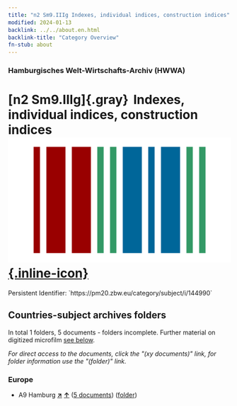 ```yaml
---
title: "n2 Sm9.IIIg Indexes, individual indices, construction indices"
modified: 2024-01-13
backlink: ../../about.en.html
backlink-title: "Category Overview"
fn-stub: about
---
```


### Hamburgisches Welt-Wirtschafts-Archiv (HWWA)

# [n2 Sm9.IIIg]{.gray}&#8201; Indexes, individual indices, construction indices &#160; [![Wikidata](/images/Wikidata-logo.svg "Wikidata"){.inline-icon}](http://www.wikidata.org/entity/Q104710430)

<div class="hint">Persistent Identifier: `https://pm20.zbw.eu/category/subject/i/144990`</div>







## Countries-subject archives folders







In total 1 folders, 5 documents - folders incomplete. Further material on digitized microfilm [see below](#filmsections).

_For direct access to the documents, click the "(xy documents)" link, for folder information use the "(folder)" link._



### Europe

- A9 Hamburg [**&nearr;**](../../../geo/i/140905/about.en.html "Hamburg (all folders)") [**&uarr;**](../../../geo/about.en.html#A9 "Country category system") (<a href="https://pm20.zbw.eu/iiifview/folder/sh/140905,144990" title="about: Hamburg : Indexes, individual indices, construction indices" target="_blank">5 documents</a>) ([folder](../../../../folder/sh/1409xx/140905/1449xx/144990/about.en.html))



<a id="filmsections" />














